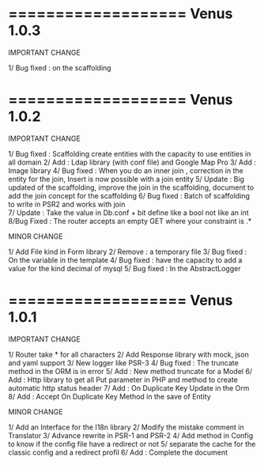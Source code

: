 ===================
Venus 1.0.3
===================

IMPORTANT CHANGE

1/ Bug fixed : on the scaffolding

===================
Venus 1.0.2
===================

IMPORTANT CHANGE

1/ Bug fixed : Scaffolding create entities with the capacity to use entities in all domain 
2/ Add : Ldap library (with conf file) and Google Map Pro 
3/ Add : Image library
4/ Bug fixed : When you do an inner join , correction in the entity for the join, Insert is now possible with a join entity
5/ Update : Big updated of the scaffolding, improve the join in the scaffolding, document to add the join concept for the scaffolding
6/ Bug fixed : Batch of scaffolding to write in PSR2 and works with join  
7/ Update : Take the value in Db.conf + bit define like a bool not like an int 
8/Bug Fixed : The router accepts an empty GET where your constraint is .*

MINOR CHANGE

1/ Add File kind in Form library
2/ Remove : a temporary file 
3/ Bug fixed : On the variable in the template 
4/ Bug fixed : have the capacity to add a value for the kind decimal of mysql 
5/ Bug fixed : In the AbstractLogger 

===================
Venus 1.0.1
===================

IMPORTANT CHANGE

1/ Router take * for all characters
2/ Add Response library with mock, json and yaml support
3/ New logger like PSR-3
4/ Bug fixed : The truncate method in the ORM is in error
5/ Add : New method truncate for a Model
6/ Add : Http library to get all Put parameter in PHP and method to create automatic http status header
7/ Add : On Duplicate Key Update in the Orm
8/ Add : Accept On Duplicate Key Method in the save of Entity

MINOR CHANGE

1/ Add an Interface for the I18n library
2/ Modify the mistake comment in Translator
3/ Advance rewrite in PSR-1 and PSR-2
4/ Add method in Config to know if the config file have a redirect or not
5/ separate the cache for the classic config and a redirect profil
6/ Add : Complete the document
